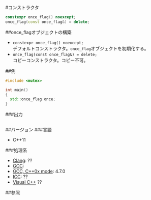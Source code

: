 #コンストラクタ
```cpp
constexpr once_flag() noexcept;
once_flag(const once_flag&) = delete;
```

##once_flagオブジェクトの構築
- `constexpr once_flag() noexcept;`<br/>デフォルトコンストラクタ。`once_flag`オブジェクトを初期化する。
- `once_flag(const once_flag&) = delete;`<br/>コピーコンストラクタ。コピー不可。


##例
```cpp
#include <mutex>

int main()
{
  std::once_flag once;
}
```

###出力
```
```

##バージョン
###言語
- C++11

###処理系
- [Clang](/implementation#clang.md): ??
- [GCC](/implementation#gcc.md): 
- [GCC, C++0x mode](/implementation#gcc.md): 4.7.0
- [ICC](/implementation#icc.md): ??
- [Visual C++](/implementation#visual_cpp.md) ??


##参照



